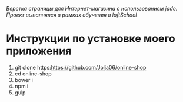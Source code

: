 _Верстка страницы для Интернет-магазина c использованием jade. Проект выполнялся в рамках обучения в loftSchool_

# Инструкции по установке моего приложения

1. git clone https:https://github.com/Jolja06/online-shop
2. cd online-shop
3. bower i
4. npm i
5. gulp


